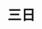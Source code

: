 ---
title: 三日
description: 三号，三天
kana: みっか
pronunciation: mixtsuka
tone: ⓪
type: 名词
pubDate: 2024-08-21 00:00:43
lessonIndex: 5
---